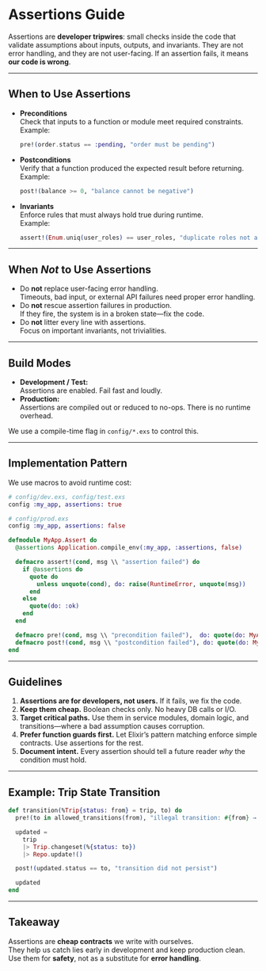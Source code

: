 # Assertions Guide

Assertions are **developer tripwires**: small checks inside the code that validate assumptions about inputs, outputs, and invariants. They are not error handling, and they are not user-facing. If an assertion fails, it means **our code is wrong**.

---

## When to Use Assertions

- **Preconditions**  
  Check that inputs to a function or module meet required constraints.  
  Example:  
  ```elixir
  pre!(order.status == :pending, "order must be pending")
  ```

- **Postconditions**  
  Verify that a function produced the expected result before returning.  
  Example:  
  ```elixir
  post!(balance >= 0, "balance cannot be negative")
  ```

- **Invariants**  
  Enforce rules that must always hold true during runtime.  
  Example:  
  ```elixir
  assert!(Enum.uniq(user_roles) == user_roles, "duplicate roles not allowed")
  ```

---

## When *Not* to Use Assertions

- Do **not** replace user-facing error handling.  
  Timeouts, bad input, or external API failures need proper error handling.  
- Do **not** rescue assertion failures in production.  
  If they fire, the system is in a broken state—fix the code.  
- Do **not** litter every line with assertions.  
  Focus on important invariants, not trivialities.

---

## Build Modes

- **Development / Test:**  
  Assertions are enabled. Fail fast and loudly.  
- **Production:**  
  Assertions are compiled out or reduced to no-ops. There is no runtime overhead.  

We use a compile-time flag in `config/*.exs` to control this.  

---

## Implementation Pattern

We use macros to avoid runtime cost:

```elixir
# config/dev.exs, config/test.exs
config :my_app, assertions: true

# config/prod.exs
config :my_app, assertions: false
```

```elixir
defmodule MyApp.Assert do
  @assertions Application.compile_env(:my_app, :assertions, false)

  defmacro assert!(cond, msg \\ "assertion failed") do
    if @assertions do
      quote do
        unless unquote(cond), do: raise(RuntimeError, unquote(msg))
      end
    else
      quote(do: :ok)
    end
  end

  defmacro pre!(cond, msg \\ "precondition failed"),  do: quote(do: MyApp.Assert.assert!(unquote(cond), unquote(msg)))
  defmacro post!(cond, msg \\ "postcondition failed"), do: quote(do: MyApp.Assert.assert!(unquote(cond), unquote(msg)))
end
```

---

## Guidelines

1. **Assertions are for developers, not users.** If it fails, we fix the code.  
2. **Keep them cheap.** Boolean checks only. No heavy DB calls or I/O.  
3. **Target critical paths.** Use them in service modules, domain logic, and transitions—where a bad assumption causes corruption.  
4. **Prefer function guards first.** Let Elixir’s pattern matching enforce simple contracts. Use assertions for the rest.  
5. **Document intent.** Every assertion should tell a future reader *why* the condition must hold.  

---

## Example: Trip State Transition

```elixir
def transition(%Trip{status: from} = trip, to) do
  pre!(to in allowed_transitions(from), "illegal transition: #{from} → #{to}")

  updated =
    trip
    |> Trip.changeset(%{status: to})
    |> Repo.update!()

  post!(updated.status == to, "transition did not persist")

  updated
end
```

---

## Takeaway

Assertions are **cheap contracts** we write with ourselves.  
They help us catch lies early in development and keep production clean.  
Use them for **safety**, not as a substitute for **error handling**.
